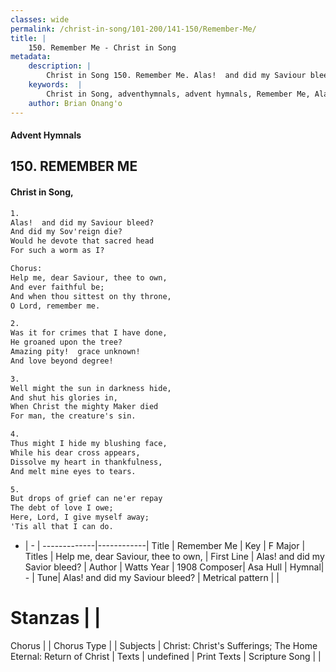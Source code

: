 ```yaml
---
classes: wide
permalink: /christ-in-song/101-200/141-150/Remember-Me/
title: |
    150. Remember Me - Christ in Song
metadata:
    description: |
        Christ in Song 150. Remember Me. Alas!  and did my Saviour bleed? And did my Sov'reign die? Would he devote that sacred head For such a worm as I? Chorus: Help me, dear Saviour, thee to own, And ever faithful be; And when thou sittest on thy throne, O Lord, remember me.
    keywords:  |
        Christ in Song, adventhymnals, advent hymnals, Remember Me, Alas!  and did my Savior bleed? . Help me, dear Saviour, thee to own,
    author: Brian Onang'o
---
```


#### Advent Hymnals
## 150. REMEMBER ME
####  Christ in Song,

```txt
1.
Alas!  and did my Saviour bleed?
And did my Sov'reign die?
Would he devote that sacred head
For such a worm as I?

Chorus:
Help me, dear Saviour, thee to own,
And ever faithful be;
And when thou sittest on thy throne,
O Lord, remember me.

2.
Was it for crimes that I have done,
He groaned upon the tree?
Amazing pity!  grace unknown!
And love beyond degree!

3.
Well might the sun in darkness hide,
And shut his glories in,
When Christ the mighty Maker died
For man, the creature's sin.

4.
Thus might I hide my blushing face,
While his dear cross appears,
Dissolve my heart in thankfulness,
And melt mine eyes to tears.

5.
But drops of grief can ne'er repay
The debt of love I owe;
Here, Lord, I give myself away;
'Tis all that I can do.

```

- |   -  |
-------------|------------|
Title | Remember Me |
Key | F Major |
Titles | Help me, dear Saviour, thee to own, |
First Line | Alas!  and did my Savior bleed?  |
Author | Watts
Year | 1908
Composer| Asa Hull |
Hymnal|  - |
Tune| Alas!  and did my Saviour bleed? |
Metrical pattern | |
# Stanzas |  |
Chorus |  |
Chorus Type |  |
Subjects | Christ: Christ's Sufferings; The Home Eternal: Return of Christ |
Texts | undefined |
Print Texts | 
Scripture Song |  |
    
